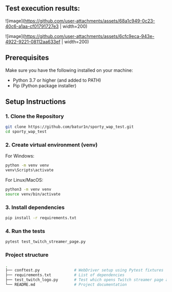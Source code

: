 ## Test execution results:

![image](https://github.com/user-attachments/assets/68a1c949-0c23-40c6-a1aa-cf01791727e3 | width=200)

![image](https://github.com/user-attachments/assets/6cfc9eca-943e-4922-9221-08112aa633ef | width=200)

## Prerequisites

Make sure you have the following installed on your machine:

- Python 3.7 or higher (and added to PATH)
- Pip (Python package installer)


## Setup Instructions

### 1. Clone the Repository
```bash
git clone https://github.com/batur1n/sporty_wap_test.git
cd sporty_wap_test
```

### 2. Create virtual environment (venv)
For Windows:
```bash
python -m venv venv
venv\Scripts\activate
```
For Linux/MacOS:
```bash
python3 -m venv venv
source venv/bin/activate
```

### 3. Install dependencies
```bash
pip install -r requirements.txt
```

### 4. Run the tests
```bash
pytest test_twitch_streamer_page.py
```

### Project structure
```bash
.
├── conftest.py               # WebDriver setup using Pytest fixtures
├── requirements.txt          # List of dependencies
├── test_twitch_logo.py       # Test which opens Twitch streamer page and takes a screenshot
└── README.md                 # Project documentation
```
